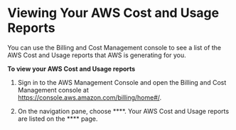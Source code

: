 # Viewing Your AWS Cost and Usage Reports<a name="download-billing-data-report"></a>

You can use the Billing and Cost Management console to see a list of the AWS Cost and Usage reports that AWS is generating for you\.<a name="list-billing-data-report"></a>

**To view your AWS Cost and Usage reports**

1. Sign in to the AWS Management Console and open the Billing and Cost Management console at [https://console\.aws\.amazon\.com/billing/home\#/](https://console.aws.amazon.com/billing/home)\.

1. On the navigation pane, choose ****\. Your AWS Cost and Usage reports are listed on the **** page\.